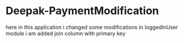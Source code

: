# Deepak-PaymentModification
here in this application  i changed some modifications in  loggedInUser module i am added join column  with primary key
